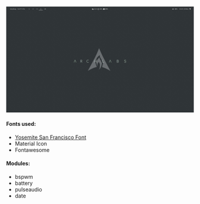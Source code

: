![](./screen.png)

#### Fonts used:
- [Yosemite San Francisco Font](https://github.com/supermarin/YosemiteSanFranciscoFont)
- Material Icon
- Fontawesome

#### Modules:
- bspwm
- battery
- pulseaudio
- date

